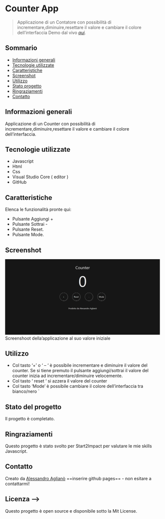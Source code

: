 # Counter App
> Applicazione di un Contatore con possibilità di incrementare,diminuire,resettare il valore e cambiare il colore dell’interfaccia
> Demo dal vivo [_qui_](https://www.example.com). <!-- Se hai il progetto ospitato da qualche parte, includi il link qui. -->

## Sommario
* [Informazioni generali](#informazioni-generali)
* [Tecnologie utilizzate](#tecnologie-utilizzate)
* [Caratteristiche](#caratteristiche)
* [Screenshot](#screenshot)
* [Utilizzo](#utilizzo)
* [Stato progetto](#stato-progetto)
* [Ringraziamenti](#riconoscimenti)
* [Contatto](#contatto)
<!-- * [Licenza](#licenza) -->


## Informazioni generali
 Applicazione di un Counter con possibilità di incrementare,diminuire,resettare il valore e cambiare il colore dell’interfaccia.


## Tecnologie utilizzate
- Javascript
- Html
- Css
- Visual Studio Core ( editor )
- GitHub


## Caratteristiche
Elenca le funzionalità pronte qui:
- Pulsante Aggiungi +
- Pulsante Sottrai -
- Pulsante Reset.
- Pulsante Mode.




## Screenshot
 
<img src="img/counter.png">
Screenshoot della’applicazione al suo valore iniziale


## Utilizzo
- Col tasto ‘+’ o ‘ – ‘ è possibile incrementare e diminuire il valore del counter.
Se si tiene premuto il pulsante aggiungi/sottrai il valore del counter inizia ad incrementare/diminuire velocemente.
- Col tasto ‘ reset ‘ si azzera il valore del counter
- Col tasto ‘Mode’ è possibile cambiare il colore dell’interfaccia tra bianco/nero `


## Stato del progetto
Il progetto è completato. 



## Ringraziamenti
Questo progetto è stato svolto per Start2Impact per valutare le mie skills Javascript.

## Contatto
Creato da [Alessandro Aglianò](https://www.flynerd.pl/)  ==inserire github pages== - non esitare a contattarmi!

## Licenza -->
Questo progetto è open source e disponibile sotto la Mit License.
